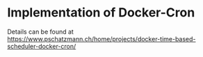 # Implementation of Docker-Cron

Details can be found at https://www.pschatzmann.ch/home/projects/docker-time-based-scheduler-docker-cron/

